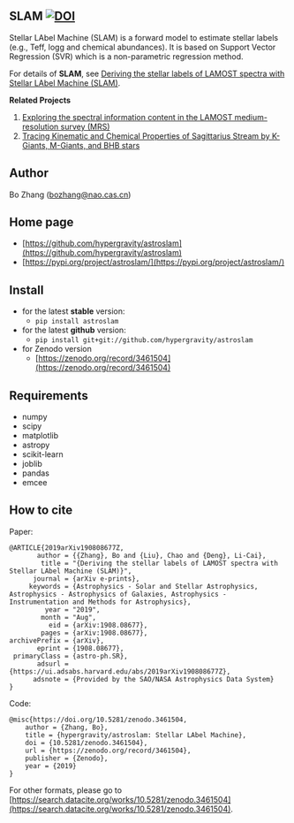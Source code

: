 ## SLAM [![DOI](https://zenodo.org/badge/161135292.svg)](https://zenodo.org/badge/latestdoi/161135292)

Stellar LAbel Machine (SLAM) is a forward model to estimate stellar labels (e.g., Teff, logg and chemical abundances).
It is based on Support Vector Regression (SVR) which is a non-parametric regression method.

For details of **SLAM**, see [Deriving the stellar labels of LAMOST spectra with Stellar LAbel Machine (SLAM)](https://ui.adsabs.harvard.edu/abs/2019arXiv190808677Z/abstract).

**Related Projects**
1. [Exploring the spectral information content in the LAMOST medium-resolution survey (MRS)](https://ui.adsabs.harvard.edu/abs/2019arXiv191013154Z/abstract) 
2. [Tracing Kinematic and Chemical Properties of Sagittarius Stream by K-Giants, M-Giants, and BHB stars](https://ui.adsabs.harvard.edu/abs/2019arXiv190912558Y/abstract)

## Author

Bo Zhang (bozhang@nao.cas.cn)

## Home page

- [https://github.com/hypergravity/astroslam](https://github.com/hypergravity/astroslam)
- [https://pypi.org/project/astroslam/](https://pypi.org/project/astroslam/)

## Install
- for the latest **stable** version:
  - `pip install astroslam`
- for the latest **github** version:
  - `pip install git+git://github.com/hypergravity/astroslam`
- for Zenodo version
  - [https://zenodo.org/record/3461504](https://zenodo.org/record/3461504)

## Requirements
- numpy
- scipy
- matplotlib
- astropy
- scikit-learn
- joblib
- pandas
- emcee

## How to cite
Paper:
```
@ARTICLE{2019arXiv190808677Z,
       author = {{Zhang}, Bo and {Liu}, Chao and {Deng}, Li-Cai},
        title = "{Deriving the stellar labels of LAMOST spectra with Stellar LAbel Machine (SLAM)}",
      journal = {arXiv e-prints},
     keywords = {Astrophysics - Solar and Stellar Astrophysics, Astrophysics - Astrophysics of Galaxies, Astrophysics - Instrumentation and Methods for Astrophysics},
         year = "2019",
        month = "Aug",
          eid = {arXiv:1908.08677},
        pages = {arXiv:1908.08677},
archivePrefix = {arXiv},
       eprint = {1908.08677},
 primaryClass = {astro-ph.SR},
       adsurl = {https://ui.adsabs.harvard.edu/abs/2019arXiv190808677Z},
      adsnote = {Provided by the SAO/NASA Astrophysics Data System}
}
```
Code:
```
@misc{https://doi.org/10.5281/zenodo.3461504,
    author = {Zhang, Bo},
    title = {hypergravity/astroslam: Stellar LAbel Machine},
    doi = {10.5281/zenodo.3461504},
    url = {https://zenodo.org/record/3461504},
    publisher = {Zenodo},
    year = {2019}
}
```

For other formats, please go to [https://search.datacite.org/works/10.5281/zenodo.3461504](https://search.datacite.org/works/10.5281/zenodo.3461504).
